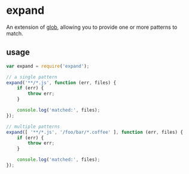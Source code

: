 # expand

An extension of [glob], allowing you to provide one or more patterns to match.

## usage

```js
var expand = require('expand');

// a single pattern
expand('**/*.js', function (err, files) {
	if (err) {
		throw err;
	}

	console.log('matched:', files);
});

// multiple patterns
expand([ '**/*.js', '/foo/bar/*.coffee' ], function (err, files) {
	if (err) {
		throw err;
	}

	console.log('matched:', files);
});

```

[glob]: https://github.com/isaacs/node-glob